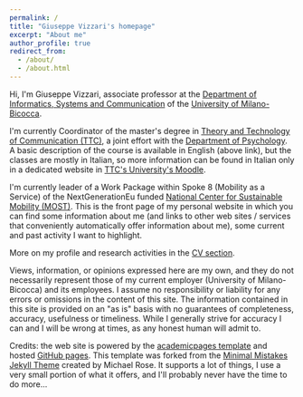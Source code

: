 ```yaml
---
permalink: /
title: "Giuseppe Vizzari's homepage"
excerpt: "About me"
author_profile: true
redirect_from: 
  - /about/
  - /about.html
---
```


Hi, I'm Giuseppe Vizzari, associate professor at the [Department of Informatics, Systems and Communication](https://www.disco.unimib.it/) of the [University of Milano-Bicocca](https://en.unimib.it/).

I'm currently Coordinator of the master's degree in [Theory and Technology of Communication (TTC)](https://en.unimib.it/graduate/theory-technology-communication), a joint effort with the [Department of Psychology](https://psicologia.unimib.it/en). A basic description of the course is available in English (above link), but the classes are mostly in Italian, so more information can be found in Italian only in a dedicated website in [TTC's University's Moodle](https://elearning.unimib.it/course/index.php?categoryid=3514).

I'm currently leader of a Work Package within Spoke 8 (Mobility as a Service) of the NextGenerationEu funded [National Center for Sustainable Mobility (MOST)](https://www.centronazionalemost.it/). This is the front page of my personal website in which you can find some information about me (and links to other web sites / services that conveniently automatically offer information about me), some current and past activity I want to highlight.

More on my profile and research activities in the [CV section](cv/).

Views, information, or opinions expressed here are my own, and they do not necessarily represent those of my current employer (University of Milano-Bicocca) and its employees. I assume no responsibility or liability for any errors or omissions in the content of this site. The information contained in this site is provided on an "as is" basis with no guarantees of completeness, accuracy, usefulness or timeliness. While I generally strive for accuracy I can and I will be wrong at times, as any honest human will admit to.

Credits: the web site is powered by the [academicpages template](https://github.com/academicpages/academicpages.github.io) and hosted [GitHub pages](https://pages.github.com). This template was forked from the [Minimal Mistakes Jekyll Theme](https://mmistakes.github.io/minimal-mistakes/) created by Michael Rose. It supports a lot of things, I use a very small portion of what it offers, and I'll probably never have the time to do more...